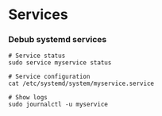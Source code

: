# Services

### Debub systemd services

```text
# Service status
sudo service myservice status

# Service configuration
cat /etc/systemd/system/myservice.service

# Show logs
sudo journalctl -u myservice

```

